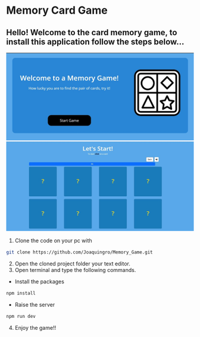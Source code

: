 # Memory Card Game
Hello! Welcome to the card memory game, to install this application follow the steps below...
---------------------------------------------------------------------------------------------
![Imagen 1](./src/assets/example1.jpeg)
![Imagen 2](./src/assets/example2.jpeg)

1. Clone the code on your pc with
```bash
git clone https://github.com/Joaquingro/Memory_Game.git
```
2. Open the cloned project folder your text editor.
3. Open terminal and type the following commands.

- Install the packages
```bash
npm install
```
- Raise the server
```bash
npm run dev
```
4. Enjoy the game!!
